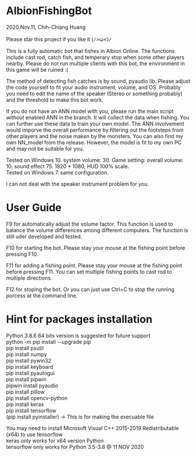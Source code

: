 # AlbionFishingBot
2020.Nov.11, Chih-Chiang Huang

Please star this project if you like it (ﾉ>ω<)ﾉ

This is a fully automatic bot that fishes in Albion Online. The functions include cast rod, catch fish, and temperary stop when some other players nearby. Please do not run multiple clients with this bot, the environment in this game will be ruined :(

The method of detecting fish catches is by sound, pyaudio lib. Please adjust the code yourself to fit your audio instrument, volume, and OS. Probably you need to edit the name of the speaker (Stereo or something probably) and the threshold to make this bot work.

If you do not have an ANN model with you, please run the main script without enabled ANN in the branch. It will collect the data when fishing. You can further use these data to train your own model. The ANN involvement would imporve the overall performance by filtering out the footsteps from other players and the noise maken by the monsters. You can also find my own NN_model from the release. However, the model is fit to my own PC and may not be suitable for you.

Tested on Windows 10. system volume: 30. Game setting: overall volume: 10. sound effect 75. 1920 * 1080, HUD 100% scale.  
Tested on Windows 7.  same configuration.

I can not deal with the speaker instrument problem for you.

# User Guide
F9 for automatically adjust the volume factor. This function is used to balance the volume differences among different computers. The function is still uder developed and tested.

F10 for starting the bot. Please stay your mouse at the fishing point before pressing F10.

F11 for adding a fishing point. Please stay your mouse at the fishing point before pressing F11. You can set multiple fishing points to cast rod to multiple directions.

F12 for stoping the bot. Or you can just use Ctrl+C to stop the running porcess at the command line.

# Hint for packages installation
Python 3.8.6 64 bits version is suggested for future support  
python -m pip install --upgrade pip  
pip install psutil  
pip install numpy  
pip install pywin32  
pip install keyboard  
pip install pyautogui  
pip install pipwin  
pipwin install pyaudio  
pip install pillow  
pip install opencv-python  
pip install keras  
pip install tensorflow  
(pip install pyinstaller) -> This is for making the execuable file  
  
You may need to install Microsoft Visual C++ 2015-2019 Redistributable (x64) to use tensorflow  
keras only works for x64 version Python  
tensorflow only works for Python 3.5-3.8 @ 11 NOV 2020
